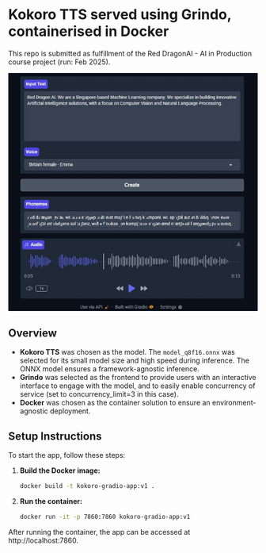 # Kokoro TTS served using Grindo, containerised in Docker
This repo is submitted as fulfillment of the Red DragonAI - AI in Production course project (run: Feb 2025).<br />

<p align="center">
  <img src="images/demo.jpg" alt="Kokoro TTS" />
</p>

## Overview

- **Kokoro TTS** was chosen as the model. The `model_q8f16.onnx` was selected for its small model size and high speed during inference. The ONNX model ensures a framework-agnostic inference.
- **Grindo** was selected as the frontend to provide users with an interactive interface to engage with the model, and to easily enable concurrency of service (set to concurrency_limit=3 in this case).
- **Docker** was chosen as the container solution to ensure an environment-agnostic deployment.

## Setup Instructions

To start the app, follow these steps:

1. **Build the Docker image:**

   ```bash
   docker build -t kokoro-gradio-app:v1 .
2. **Run the container:**
    ```bash
    docker run -it -p 7860:7860 kokoro-gradio-app:v1
After running the container, the app can be accessed at http://localhost:7860.
